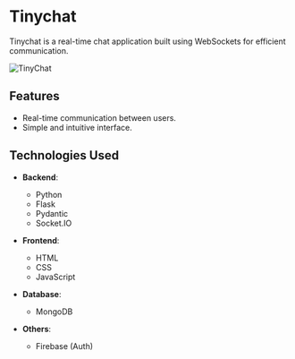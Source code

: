 # Tinychat

Tinychat is a real-time chat application built using WebSockets for efficient communication.

![TinyChat](https://github.com/user-attachments/assets/f05e109c-39d5-48b3-a4ff-9e2de002194f)



## Features

- Real-time communication between users.
- Simple and intuitive interface.

## Technologies Used

- **Backend**:
  - Python
  - Flask
  - Pydantic
  - Socket.IO

- **Frontend**:
  - HTML
  - CSS
  - JavaScript

- **Database**:
  - MongoDB

- **Others**:
  - Firebase (Auth)

